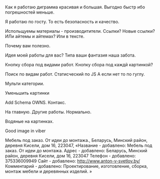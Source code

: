 

Как я работаю диграмма красивая и большая. Выгодно быстр ибо погрешностей меньше.

Я работаю по госту. То есть безопасность и качество.

Испольщуемы материалы - производитители. Ссылки? Новые ссылки? ИЛи айтемы и айтемах? Или в тексте.

Почему вам полезно. 

Идея моей работы для вас? Типа ваши фантазия наша забота.

Кнопку сбора под видами работ. Кнопку сбора под каждй картинкой?

Поиск по видам работ. Статисческий по JS А если нет то по гуглу.

Мульти категории.

Уменьшить картинки

Add Schema OWNS. Контакс.

На главную. Другие работы. Нормально.

Водяные на картинках.

Good image in viber


Мебель под заказ. От идеи до монтажа., 
Беларусь, Минский район, деревня Кисели, дом 16, 223047, 
«Название - добавлено: Мебель под заказ. От идеи до монтажа. Адрес - добавлено: Беларусь, Минский район, деревня Кисели, дом 16, 223047 Телефон - добавлено: 375336009949 Сайт - добавлено: http://www.anton-v-svetlov.by/ Комментарий - добавлено: Проектирование, изготовление, сборка, монтаж мебели и деревянных изделий. »